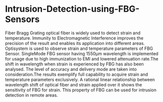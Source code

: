 # Intrusion-Detection-using-FBG-Sensors
Fiber Bragg Grating optical fiber is widely used to detect strain and temperature. Immunity to Electromagnetic Interference improves the precision of the result and enables its application into different areas. Optisystem is used to observe strain and temperature parameters of FBG Sensor. SingleMode FBG sensor having 1550µm wavelength is implemented for usage due to high immunization to EMI and lowered attenuation rate.The shift in wavelength when strain is experienced by FBG has also been analysed. The level of accuracy and delivery mode are taken into consideration.The results exemplify full capability to acquire strain and temperature parameters exclusively. A rational linear relationship between wavelength shift of optical fiber and strain applied over it shows the sensitivity of FBG for strain. This property of FBG can be used for intrusion detection in remote areas.

